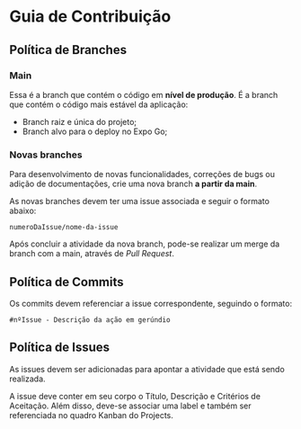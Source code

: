 # Guia de Contribuição

## Política de Branches

### Main

Essa é a branch que contém o código em **nível de produção**. É a branch que contém o código mais estável da aplicação:

- Branch raiz e única do projeto;
- Branch alvo para o deploy no Expo Go;

### Novas branches

Para desenvolvimento de novas funcionalidades, correções de bugs ou adição de documentações, crie uma nova branch **a partir da main**.

As novas branches devem ter uma issue associada e seguir o formato abaixo:

```
numeroDaIssue/nome-da-issue
```

Após concluir a atividade da nova branch, pode-se realizar um merge da branch com a main, através de *Pull Request*.

## Política de Commits

Os commits devem referenciar a issue correspondente, seguindo o formato:

```
#nºIssue - Descrição da ação em gerúndio
```

## Política de Issues

As issues devem ser adicionadas para apontar a atividade que está sendo realizada. 

A issue deve conter em seu corpo o Título, Descrição e Critérios de Aceitação. Além disso, deve-se associar uma label e também ser referenciada no quadro Kanban do Projects.
